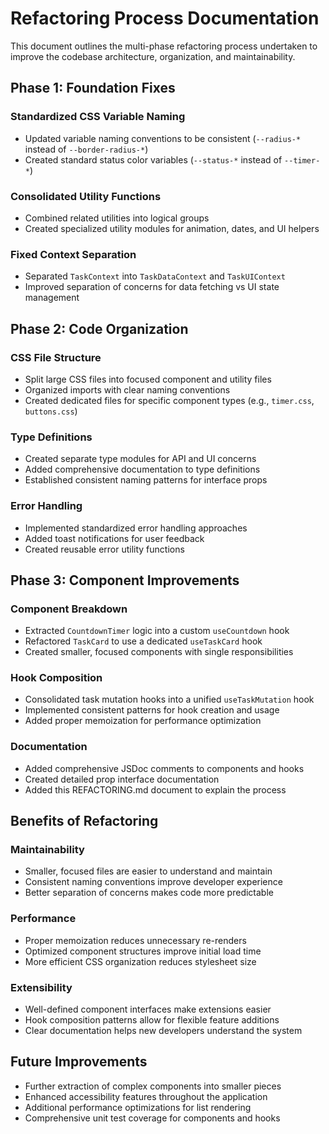 # Refactoring Process Documentation

This document outlines the multi-phase refactoring process undertaken to improve the codebase architecture, organization, and maintainability.

## Phase 1: Foundation Fixes

### Standardized CSS Variable Naming

- Updated variable naming conventions to be consistent (`--radius-*` instead of `--border-radius-*`)
- Created standard status color variables (`--status-*` instead of `--timer-*`)

### Consolidated Utility Functions

- Combined related utilities into logical groups
- Created specialized utility modules for animation, dates, and UI helpers

### Fixed Context Separation

- Separated `TaskContext` into `TaskDataContext` and `TaskUIContext`
- Improved separation of concerns for data fetching vs UI state management

## Phase 2: Code Organization

### CSS File Structure

- Split large CSS files into focused component and utility files
- Organized imports with clear naming conventions
- Created dedicated files for specific component types (e.g., `timer.css`, `buttons.css`)

### Type Definitions

- Created separate type modules for API and UI concerns
- Added comprehensive documentation to type definitions
- Established consistent naming patterns for interface props

### Error Handling

- Implemented standardized error handling approaches
- Added toast notifications for user feedback
- Created reusable error utility functions

## Phase 3: Component Improvements

### Component Breakdown

- Extracted `CountdownTimer` logic into a custom `useCountdown` hook
- Refactored `TaskCard` to use a dedicated `useTaskCard` hook
- Created smaller, focused components with single responsibilities

### Hook Composition

- Consolidated task mutation hooks into a unified `useTaskMutation` hook
- Implemented consistent patterns for hook creation and usage
- Added proper memoization for performance optimization

### Documentation

- Added comprehensive JSDoc comments to components and hooks
- Created detailed prop interface documentation
- Added this REFACTORING.md document to explain the process

## Benefits of Refactoring

### Maintainability

- Smaller, focused files are easier to understand and maintain
- Consistent naming conventions improve developer experience
- Better separation of concerns makes code more predictable

### Performance

- Proper memoization reduces unnecessary re-renders
- Optimized component structures improve initial load time
- More efficient CSS organization reduces stylesheet size

### Extensibility

- Well-defined component interfaces make extensions easier
- Hook composition patterns allow for flexible feature additions
- Clear documentation helps new developers understand the system

## Future Improvements

- Further extraction of complex components into smaller pieces
- Enhanced accessibility features throughout the application
- Additional performance optimizations for list rendering
- Comprehensive unit test coverage for components and hooks
